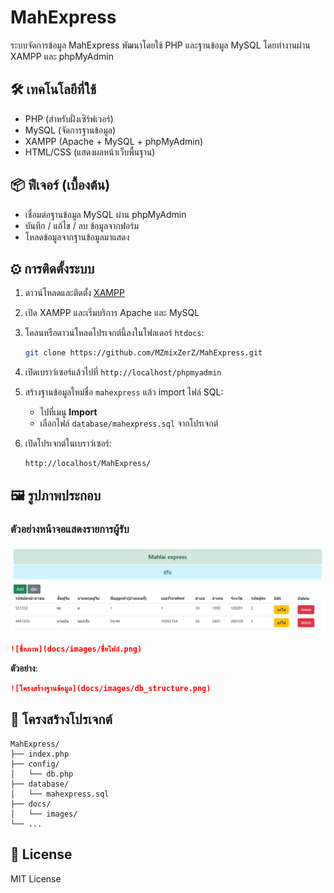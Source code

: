 # MahExpress

ระบบจัดการข้อมูล MahExpress พัฒนาโดยใช้ PHP และฐานข้อมูล MySQL โดยทำงานผ่าน XAMPP และ phpMyAdmin

## 🛠 เทคโนโลยีที่ใช้

- PHP (สำหรับฝั่งเซิร์ฟเวอร์)
- MySQL (จัดการฐานข้อมูล)
- XAMPP (Apache + MySQL + phpMyAdmin)
- HTML/CSS (แสดงผลหน้าเว็บพื้นฐาน)

## 📦 ฟีเจอร์ (เบื้องต้น)

- เชื่อมต่อฐานข้อมูล MySQL ผ่าน phpMyAdmin
- บันทึก / แก้ไข / ลบ ข้อมูลจากฟอร์ม
- โหลดข้อมูลจากฐานข้อมูลมาแสดง

## ⚙ การติดตั้งระบบ

1. ดาวน์โหลดและติดตั้ง [XAMPP](https://www.apachefriends.org/index.html)
2. เปิด XAMPP และเริ่มบริการ Apache และ MySQL
3. โคลนหรือดาวน์โหลดโปรเจกต์นี้ลงในโฟลเดอร์ `htdocs`:

    ```bash
    git clone https://github.com/MZmixZerZ/MahExpress.git
    ```

4. เปิดเบราว์เซอร์แล้วไปที่ `http://localhost/phpmyadmin`
5. สร้างฐานข้อมูลใหม่ชื่อ `mahexpress` แล้ว import ไฟล์ SQL:

    - ไปที่เมนู **Import**
    - เลือกไฟล์ `database/mahexpress.sql` จากโปรเจกต์

6. เปิดโปรเจกต์ในเบราว์เซอร์:

    ```
    http://localhost/MahExpress/
    ```

## 🖼 รูปภาพประกอบ

### ตัวอย่างหน้าจอแสดงรายการผู้รับ

![รายการผู้รับ](img/preview.png)




```markdown
![ชื่อภาพ](docs/images/ชื่อไฟล์.png)
```

**ตัวอย่าง**:

```markdown
![โครงสร้างฐานข้อมูล](docs/images/db_structure.png)
```

## 📁 โครงสร้างโปรเจกต์

```
MahExpress/
├── index.php
├── config/
│   └── db.php
├── database/
│   └── mahexpress.sql
├── docs/
│   └── images/
└── ...
```

## 📄 License

MIT License

